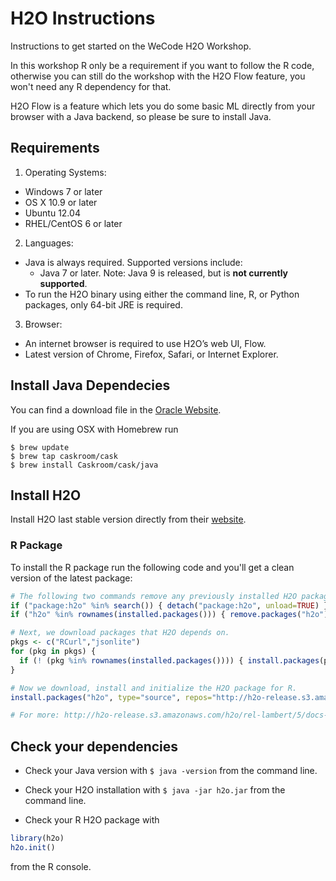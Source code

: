 # H2O Instructions

Instructions to get started on the WeCode H2O Workshop.

In this workshop R only be a requirement if you want to follow the R code, otherwise you can still do the workshop with the H2O Flow feature, you won't need any R dependency for that.

H2O Flow is a feature which lets you do some basic ML directly from your browser with a Java backend, so please be sure to install Java.

## Requirements

1. Operating Systems:

  - Windows 7 or later
  - OS X 10.9 or later
  - Ubuntu 12.04
  - RHEL/CentOS 6 or later
  
2. Languages:

  - Java is always required. Supported versions include:
    - Java 7 or later. Note: Java 9 is released, but is **not currently supported**. 
  - To run the H2O binary using either the command line, R, or Python packages, only 64-bit JRE is required.
  
3. Browser: 

  - An internet browser is required to use H2O’s web UI, Flow. 
  - Latest version of Chrome, Firefox, Safari, or Internet Explorer.
  
## Install Java Dependecies

You can find a download file in the [Oracle Website](https://java.com/en/download/).

If you are using OSX with Homebrew run

```
$ brew update
$ brew tap caskroom/cask
$ brew install Caskroom/cask/java
```

## Install H2O

Install H2O last stable version directly from their [website](http://h2o-release.s3.amazonaws.com/h2o/rel-wolpert/2/index.html).

### R Package

To install the R package run the following code and you'll get a clean version of the latest package:

```r
# The following two commands remove any previously installed H2O packages for R.
if ("package:h2o" %in% search()) { detach("package:h2o", unload=TRUE) }
if ("h2o" %in% rownames(installed.packages())) { remove.packages("h2o") }

# Next, we download packages that H2O depends on.
pkgs <- c("RCurl","jsonlite")
for (pkg in pkgs) {
  if (! (pkg %in% rownames(installed.packages()))) { install.packages(pkg) }
}

# Now we download, install and initialize the H2O package for R.
install.packages("h2o", type="source", repos="http://h2o-release.s3.amazonaws.com/h2o/rel-wolpert/1/R")

# For more: http://h2o-release.s3.amazonaws.com/h2o/rel-lambert/5/docs-website/Ruser/Rinstall.html
```

## Check your dependencies

- Check your Java version with `$ java -version` from the command line.

- Check your H2O installation with `$ java -jar h2o.jar` from the command line.

- Check your R H2O package with 

```r
library(h2o)
h2o.init()
```

from the R console.
